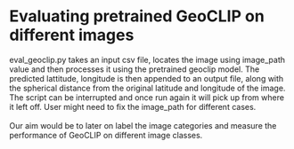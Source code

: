 <h1>Evaluating pretrained GeoCLIP on different images</h1>
eval_geoclip.py takes an input csv file, locates the image using image_path value and then processes it using the pretrained geoclip model. The predicted lattitude, longitude is then appended to an output file, along with the spherical distance from the original latitude and longitude of the image.  
<br>
The script can be interrupted and once run again it will pick up from where it left off. User might need to fix the image_path for different cases.
<br><br>
Our aim would be to later on label the image categories and measure the performance of GeoCLIP on different image classes.
